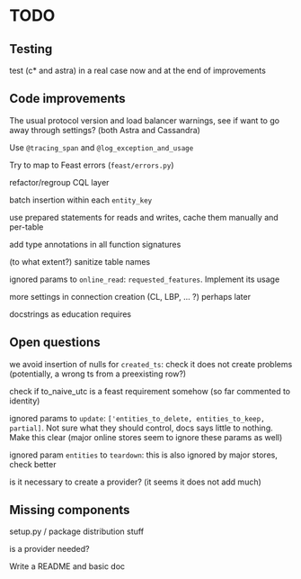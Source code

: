# TODO

## Testing

test (c* and astra) in a real case now and at the end of improvements

## Code improvements

The usual protocol version and load balancer warnings, see if want to go away through settings?
(both Astra and Cassandra)

Use `@tracing_span` and `@log_exception_and_usage`

Try to map to Feast errors (`feast/errors.py`)

refactor/regroup CQL layer

batch insertion within each `entity_key`

use prepared statements for reads and writes, cache them manually and per-table

add type annotations in all function signatures

(to what extent?) sanitize table names

ignored params to `online_read`: `requested_features`. Implement its usage

more settings in connection creation (CL, LBP, ... ?) perhaps later

docstrings as education requires

## Open questions

we avoid insertion of nulls for `created_ts`: check it does not create problems (potentially, a wrong ts from a preexisting row?)

check if to_naive_utc is a feast requirement somehow (so far commented to identity)

ignored params to `update`: `['entities_to_delete, entities_to_keep, partial]`. Not sure what they should control, docs says little to nothing. Make this clear (major online stores seem to ignore these params as well)

ignored param `entities` to `teardown`: this is also ignored by major stores, check better

is it necessary to create a provider? (it seems it does not add much)

## Missing components

setup.py / package distribution stuff

is a provider needed?

Write a README and basic doc
